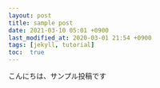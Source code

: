 ```yaml
---
layout: post
title: sample post
date: 2021-03-10 05:01 +0900
last_modified_at: 2020-03-01 21:54 +0900
tags: [jekyll, tutorial]
toc:  true
---
```


こんにちは、サンプル投稿です